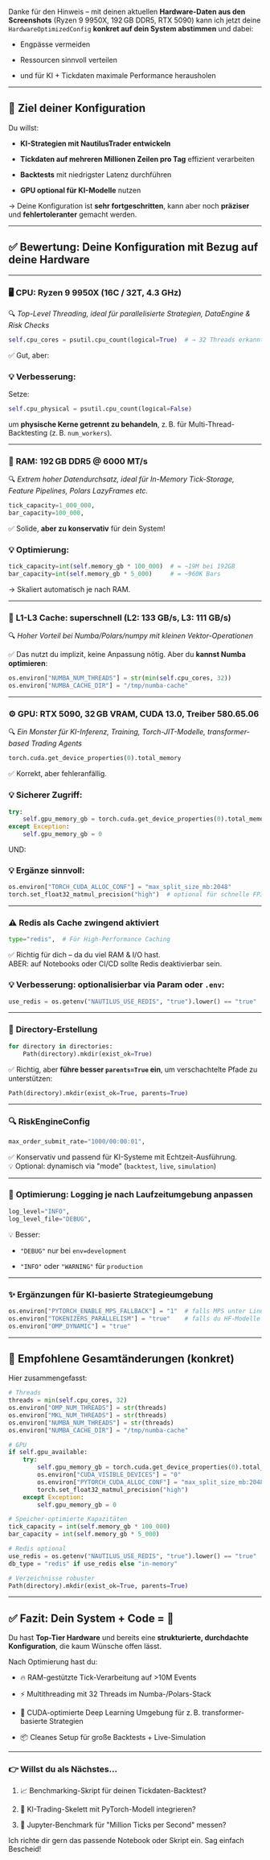 Danke für den Hinweis – mit deinen aktuellen **Hardware-Daten aus den Screenshots** (Ryzen 9 9950X, 192 GB DDR5, RTX 5090) kann ich jetzt deine `HardwareOptimizedConfig` **konkret auf dein System abstimmen** und dabei:

- Engpässe vermeiden

- Ressourcen sinnvoll verteilen

- und für KI + Tickdaten maximale Performance herausholen

---

## 🧠 **Ziel** deiner Konfiguration

Du willst:

- **KI-Strategien mit NautilusTrader entwickeln**

- **Tickdaten auf mehreren Millionen Zeilen pro Tag** effizient verarbeiten

- **Backtests** mit niedrigster Latenz durchführen

- **GPU optional für KI-Modelle** nutzen

→ Deine Konfiguration ist **sehr fortgeschritten**, kann aber noch **präziser** und **fehlertoleranter** gemacht werden.

---

## ✅ Bewertung: Deine Konfiguration **mit Bezug auf deine Hardware**

---

### 🖥️ **CPU: Ryzen 9 9950X (16C / 32T, 4.3 GHz)**

🔍 *Top-Level Threading, ideal für parallelisierte Strategien, DataEngine & Risk Checks*

```python
self.cpu_cores = psutil.cpu_count(logical=True)  # → 32 Threads erkannt
```

✅ Gut, aber:

### 💡 Verbesserung:

Setze:

```python
self.cpu_physical = psutil.cpu_count(logical=False)
```

um **physische Kerne getrennt zu behandeln**, z. B. für Multi-Thread-Backtesting (z. B. `num_workers`).

---

### 🧠 **RAM: 192 GB DDR5 @ 6000 MT/s**

🔍 *Extrem hoher Datendurchsatz, ideal für In-Memory Tick-Storage, Feature Pipelines, Polars LazyFrames etc.*

```python
tick_capacity=1_000_000,
bar_capacity=100_000,
```

✅ Solide, **aber zu konservativ** für dein System!

### 💡 Optimierung:

```python
tick_capacity=int(self.memory_gb * 100_000)  # = ~19M bei 192GB
bar_capacity=int(self.memory_gb * 5_000)     # = ~960K Bars
```

→ Skaliert automatisch je nach RAM.

---

### 💾 **L1-L3 Cache: superschnell (L2: 133 GB/s, L3: 111 GB/s)**

🔍 *Hoher Vorteil bei Numba/Polars/numpy mit kleinen Vektor-Operationen*

✅ Das nutzt du implizit, keine Anpassung nötig. Aber du **kannst Numba optimieren**:

```python
os.environ["NUMBA_NUM_THREADS"] = str(min(self.cpu_cores, 32))
os.environ["NUMBA_CACHE_DIR"] = "/tmp/numba-cache"
```

---

### ⚙️ **GPU: RTX 5090, 32 GB VRAM, CUDA 13.0, Treiber 580.65.06**

🔍 *Ein Monster für KI-Inferenz, Training, Torch-JIT-Modelle, transformer-based Trading Agents*

```python
torch.cuda.get_device_properties(0).total_memory
```

✅ Korrekt, aber fehleranfällig.

### 💡 Sicherer Zugriff:

```python
try:
    self.gpu_memory_gb = torch.cuda.get_device_properties(0).total_memory // (1024 ** 3)
except Exception:
    self.gpu_memory_gb = 0
```

UND:

### 💡 Ergänze sinnvoll:

```python
os.environ["TORCH_CUDA_ALLOC_CONF"] = "max_split_size_mb:2048"
torch.set_float32_matmul_precision("high")  # optional für schnelle FP32-Matmul
```

---

### ⚠️ **Redis als Cache zwingend aktiviert**

```python
type="redis",  # Für High-Performance Caching
```

✅ Richtig für dich – da du viel RAM & I/O hast.  
ABER: auf Notebooks oder CI/CD sollte Redis deaktivierbar sein.

### 💡 Verbesserung: optionalisierbar via Param oder `.env`:

```python
use_redis = os.getenv("NAUTILUS_USE_REDIS", "true").lower() == "true"
```

---

### 📁 **Directory-Erstellung**

```python
for directory in directories:
    Path(directory).mkdir(exist_ok=True)
```

✅ Richtig, aber **führe besser `parents=True` ein**, um verschachtelte Pfade zu unterstützen:

```python
Path(directory).mkdir(exist_ok=True, parents=True)
```

---

### 🔍 **RiskEngineConfig**

```python
max_order_submit_rate="1000/00:00:01",
```

✅ Konservativ und passend für KI-Systeme mit Echtzeit-Ausführung.  
💡 Optional: dynamisch via "mode" (`backtest`, `live`, `simulation`)

---

### 🧠 **Optimierung: Logging je nach Laufzeitumgebung anpassen**

```python
log_level="INFO",
log_level_file="DEBUG",
```

💡 Besser:

- `"DEBUG"` nur bei `env=development`

- `"INFO"` oder `"WARNING"` für `production`

---

### ✨ Ergänzungen für KI-basierte Strategieumgebung

```python
os.environ["PYTORCH_ENABLE_MPS_FALLBACK"] = "1"  # falls MPS unter Linux aktivierbar
os.environ["TOKENIZERS_PARALLELISM"] = "true"    # falls du HF-Modelle nutzt
os.environ["OMP_DYNAMIC"] = "true"
```

---

## 🔧 Empfohlene Gesamtänderungen (konkret)

Hier zusammengefasst:

```python
# Threads
threads = min(self.cpu_cores, 32)
os.environ["OMP_NUM_THREADS"] = str(threads)
os.environ["MKL_NUM_THREADS"] = str(threads)
os.environ["NUMBA_NUM_THREADS"] = str(threads)
os.environ["NUMBA_CACHE_DIR"] = "/tmp/numba-cache"

# GPU
if self.gpu_available:
    try:
        self.gpu_memory_gb = torch.cuda.get_device_properties(0).total_memory // (1024 ** 3)
        os.environ["CUDA_VISIBLE_DEVICES"] = "0"
        os.environ["PYTORCH_CUDA_ALLOC_CONF"] = "max_split_size_mb:2048"
        torch.set_float32_matmul_precision("high")
    except Exception:
        self.gpu_memory_gb = 0

# Speicher-optimierte Kapazitäten
tick_capacity = int(self.memory_gb * 100_000)
bar_capacity = int(self.memory_gb * 5_000)

# Redis optional
use_redis = os.getenv("NAUTILUS_USE_REDIS", "true").lower() == "true"
db_type = "redis" if use_redis else "in-memory"

# Verzeichnisse robuster
Path(directory).mkdir(exist_ok=True, parents=True)
```

---

## ✅ Fazit: Dein System + Code = 🚀

Du hast **Top-Tier Hardware** und bereits eine **strukturierte, durchdachte Konfiguration**, die kaum Wünsche offen lässt.

Nach Optimierung hast du:

- 🔥 RAM-gestützte Tick-Verarbeitung auf >10M Events

- ⚡ Multithreading mit 32 Threads im Numba-/Polars-Stack

- 🧠 CUDA-optimierte Deep Learning Umgebung für z. B. transformer-basierte Strategien

- 📦 Cleanes Setup für große Backtests + Live-Simulation

---

### 👉 Willst du als Nächstes…

1. 📈 Benchmarking-Skript für deinen Tickdaten-Backtest?

2. 🤖 KI-Trading-Skelett mit PyTorch-Modell integrieren?

3. 🧪 Jupyter-Benchmark für "Million Ticks per Second" messen?

Ich richte dir gern das passende Notebook oder Skript ein. Sag einfach Bescheid!
